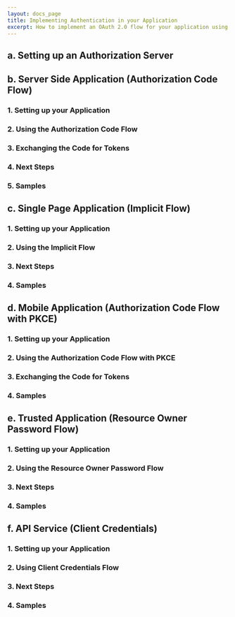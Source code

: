 ```yaml
---
layout: docs_page
title: Implementing Authentication in your Application
excerpt: How to implement an OAuth 2.0 flow for your application using Okta.
---
```


## a. Setting up an Authorization Server
## b. Server Side Application (Authorization Code Flow)

### 1. Setting up your Application
### 2. Using the Authorization Code Flow
### 3. Exchanging the Code for Tokens
### 4. Next Steps
### 5. Samples

## c. Single Page Application (Implicit Flow)

### 1. Setting up your Application
### 2. Using the Implicit Flow
### 3. Next Steps
### 4. Samples

## d. Mobile Application (Authorization Code Flow with PKCE)

### 1. Setting up your Application
### 2. Using the Authorization Code Flow with PKCE
### 3. Exchanging the Code for Tokens
### 4. Samples

## e. Trusted Application (Resource Owner Password Flow)

### 1. Setting up your Application
### 2. Using the Resource Owner Password Flow
### 3. Next Steps
### 4. Samples

## f. API Service (Client Credentials)

### 1. Setting up your Application
### 2. Using Client Credentials Flow
### 3. Next Steps
### 4. Samples
